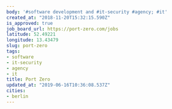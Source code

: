 ```yaml
---
body: '#software development and #it-security #agency; #it'
created_at: "2018-11-20T15:32:15.590Z"
is_approved: true
job_board_url: https://port-zero.com/jobs
latitude: 52.49221
longitude: 13.43479
slug: port-zero
tags:
- software
- it-security
- agency
- it
title: Port Zero
updated_at: "2019-06-16T10:36:08.537Z"
cities:
- berlin
---
```

